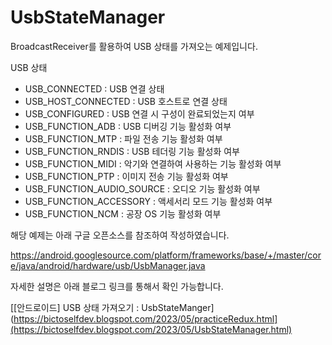 # UsbStateManager
BroadcastReceiver를 활용하여 USB 상태를 가져오는 예제입니다.

USB 상태
 - USB_CONNECTED : USB 연결 상태
 - USB_HOST_CONNECTED : USB 호스트로 연결 상태
 - USB_CONFIGURED : USB 연결 시 구성이 완료되었는지 여부
 - USB_FUNCTION_ADB : USB 디버깅 기능 활성화 여부
 - USB_FUNCTION_MTP : 파일 전송 기능 활성화 여부
 - USB_FUNCTION_RNDIS : USB 테더링 기능 활성화 여부
 - USB_FUNCTION_MIDI : 악기와 연결하여 사용하는 기능 활성화 여부
 - USB_FUNCTION_PTP : 이미지 전송 기능 활성화 여부
 - USB_FUNCTION_AUDIO_SOURCE : 오디오 기능 활성화 여부
 - USB_FUNCTION_ACCESSORY : 액세서리 모드 기능 활성화 여부
 - USB_FUNCTION_NCM : 공장 OS 기능 활성화 여부



해당 예제는 아래 구글 오픈소스를 참조하여 작성하였습니다.


https://android.googlesource.com/platform/frameworks/base/+/master/core/java/android/hardware/usb/UsbManager.java


자세한 설명은 아래 블로그 링크를 통해서 확인 가능합니다.


[[안드로이드] USB 상태 가져오기 : UsbStateManger](https://bictoselfdev.blogspot.com/2023/05/practiceRedux.html](https://bictoselfdev.blogspot.com/2023/05/UsbStateManager.html)
